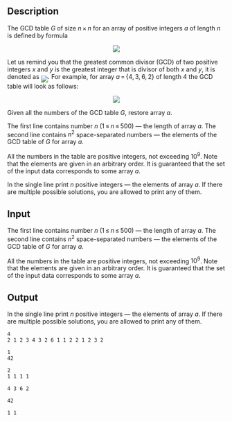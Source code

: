 ## Description

<div><p>The GCD table <span class="tex-span"><i>G</i></span> of size <span class="tex-span"><i>n</i> × <i>n</i></span> for an array of positive integers <span class="tex-span"><i>a</i></span> of length <span class="tex-span"><i>n</i></span> is defined by formula </p><center> <img align="middle" class="tex-formula" src="file://VDFvye3R.png" style="max-width: 100.0%;max-height: 100.0%;"> </center><p>Let us remind you that the greatest common divisor (GCD) of two positive integers <span class="tex-span"><i>x</i></span> and <span class="tex-span"><i>y</i></span> is the greatest integer that is divisor of both <span class="tex-span"><i>x</i></span> and <span class="tex-span"><i>y</i></span>, it is denoted as <img align="middle" class="tex-formula" src="file://aMhS7li2.png" style="max-width: 100.0%;max-height: 100.0%;">. For example, for array <span class="tex-span"><i>a</i> = {4, 3, 6, 2}</span> of length 4 the GCD table will look as follows:</p><center> <img class="tex-graphics" src="file://RLK7iEny.png" style="max-width: 100.0%;max-height: 100.0%;"> </center><p>Given all the numbers of the GCD table <span class="tex-span"><i>G</i></span>, restore array <span class="tex-span"><i>a</i></span>.</p></div><div class="input-specification"><p>The first line contains number <span class="tex-span"><i>n</i></span> (<span class="tex-span">1 ≤ <i>n</i> ≤ 500</span>) — the length of array <span class="tex-span"><i>a</i></span>. The second line contains <span class="tex-span"><i>n</i><sup class="upper-index">2</sup></span> space-separated numbers — the elements of the GCD table of <span class="tex-span"><i>G</i></span> for array <span class="tex-span"><i>a</i></span>. </p><p>All the numbers in the table are positive integers, not exceeding <span class="tex-span">10<sup class="upper-index">9</sup></span>. Note that the elements are given in an arbitrary order. It is guaranteed that the set of the input data corresponds to some array <span class="tex-span"><i>a</i></span>.</p></div><div class="output-specification"><p>In the single line print <span class="tex-span"><i>n</i></span> positive integers — the elements of array <span class="tex-span"><i>a</i></span>. If there are multiple possible solutions, you are allowed to print any of them.</p></div>

## Input

<p>The first line contains number <span class="tex-span"><i>n</i></span> (<span class="tex-span">1 ≤ <i>n</i> ≤ 500</span>) — the length of array <span class="tex-span"><i>a</i></span>. The second line contains <span class="tex-span"><i>n</i><sup class="upper-index">2</sup></span> space-separated numbers — the elements of the GCD table of <span class="tex-span"><i>G</i></span> for array <span class="tex-span"><i>a</i></span>. </p><p>All the numbers in the table are positive integers, not exceeding <span class="tex-span">10<sup class="upper-index">9</sup></span>. Note that the elements are given in an arbitrary order. It is guaranteed that the set of the input data corresponds to some array <span class="tex-span"><i>a</i></span>.</p>

## Output

<p>In the single line print <span class="tex-span"><i>n</i></span> positive integers — the elements of array <span class="tex-span"><i>a</i></span>. If there are multiple possible solutions, you are allowed to print any of them.</p>





```input1
4
2 1 2 3 4 3 2 6 1 1 2 2 1 2 3 2

```




```input2
1
42

```




```input3
2
1 1 1 1

```




```output1
4 3 6 2
```




```output2
42
```




```output3
1 1
```


